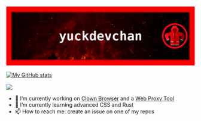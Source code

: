 ![Banner Image](banner2.jpg)

[![My GitHub stats](https://github-readme-stats.vercel.app/api?username=yuckdevchan&show_icons=true&theme=transparent&hide_border=true)](https://github.com/yuckdevchan)

<a href="https://github.com/yuckdevchan"><img align="center" src="https://github-readme-stats.vercel.app/api/top-langs/?username=yuckdevchan&layout=compact&theme=transparent&hide_border=true&langs_count=4&exclude_repo=tibernet3" /></a>

- 🔭 I’m currently working on [Clown Browser](https://github.com/yuckdevchan/clown-browser) and a [Web Proxy Tool](https://github.com/yuckdevchan/tibernet3)
- 🌱 I’m currently learning advanced CSS and Rust
- 📫 How to reach me: create an issue on one of my repos
